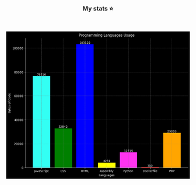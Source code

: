 <div style="display: inline_block", align="center">
    <h3>My stats ⭐</h3>
    <br>
</div>

<!--languages-start-->
<!-- Sprachnutzungsdiagramm -->
![Language Usage Chart](languages_usage_chart.png)
<!--languages-end-->
